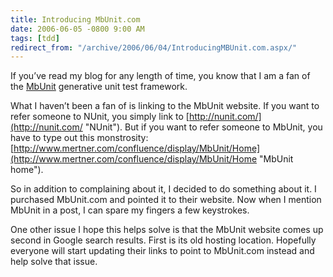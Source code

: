 ```yaml
---
title: Introducing MbUnit.com
date: 2006-06-05 -0800 9:00 AM
tags: [tdd]
redirect_from: "/archive/2006/06/04/IntroducingMBUnit.com.aspx/"
---
```


If you’ve read my blog for any length of time, you know that I am a fan
of the [MbUnit](http://mbunit.com/ "MbUnit") generative unit test
framework.

What I haven’t been a fan of is linking to the MbUnit website. If you
want to refer someone to NUnit, you simply link to
[http://nunit.com/](http://nunit.com/ "NUnit"). But if you want to refer
someone to MbUnit, you have to type out this monstrosity:
[http://www.mertner.com/confluence/display/MbUnit/Home](http://www.mertner.com/confluence/display/MbUnit/Home "MbUnit home").

So in addition to complaining about it, I decided to do something about
it. I purchased MbUnit.com and pointed it to their website. Now when I
mention MbUnit in a post, I can spare my fingers a few keystrokes.

One other issue I hope this helps solve is that the MbUnit website comes
up second in Google search results. First is its old hosting location.
Hopefully everyone will start updating their links to point to
MbUnit.com instead and help solve that issue.

